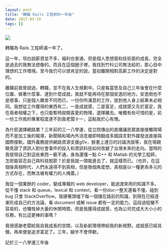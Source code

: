 ```yaml
---
layout: post
title: "轉職 Rails 工程師的一年後"
date: 2017-03-19
tags: []
---
```


![](https://imgur.com/m1TNik4.png)

轉職為 Rails 工程師滿一年了。

這一年，坦白說薪資並不多，福利也普通，但是個人思想面和技術面的成長，完全是過去的我無法想像的。而且在這個圈子裡，我找到竹科公司無法給的，那心目中理想的工作環境。至今我仍可以很肯定的說，當初離開相對高薪工作的決定是對的。

<!--more-->

離職前我曾說過，轉職，並不在我人生規劃中。只是每當思及自己三年後會在什麼位置、做著什麼事、達到什麼成就，我就不能再待在那個安逸的地方。安逸倒也不是壞事，只是個人趣舍不同而已，一份你所滿意的工作，放到他人身上結果未必相同。我想從工作獲得的東西有二，一是成就感，二是富足，成就感又先於富足，我在兩者相權之下，也只能暫時拋開喜愛的物理，選擇離去。唯獨有些可惜的是，前一份工作我的專業程度達不到我老闆十一，這點我於心有愧。

為什麽選擇網路業？三年前的三一八學運，從立院傳出的直播讓民眾直接接觸現場而不是加工後的報導，新聞稿和場內外消息被即時翻成多國語言對外媒發送直接與國際接軌，國外義務提供網路資源支援g0v，臉書上連日的討論洗版等，我在場親眼見證了資訊人對社會事件的投入和資訊科技如何改變了台灣未來的走向。當時的我發現自己對這些東西一竅不通，身為還懂一點 C++ 和 Matlab 的光學工程師，怎麽能容忍自己與科技脫節？於是我就一頭栽進去了，就這樣而已。（也許，在這個後真相時代，人們永遠得不到真相，但是換個角度想，真相是以一種更為多元的方式存在，而無法被有權力的人掩蓋。）

我從一個業餘的 coder，變成專職的 web developer，能過渡來用的知識不多。從不懂 stack 和 queue，lexical 和 context，看一份doc一整天還看不懂，碰到 bug 只會 StackOverflow，我硬著頭嗑下每一個擋在路前的知識，到現在已經逐漸形成自己的方法論，看 document 或解 issue 都有一定的能力。這段過程蠻不容易的，也犧牲掉大量的休閒時間，但是我獲得成就感，也為公司完成大大小小的任務，有比這更棒的事嗎？

我很感謝老闆給我自我成長的空間，以及新創環境帶給我的新視野。成就感已經具備，再來便是追求富足了。三年，腳步不會停歇。

記於三一八學運三年後
